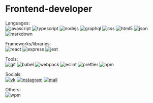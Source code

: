 # Frontend-developer
Languages:  
![javascript](https://img.shields.io/badge/-JavaScript-%23f6e01b?logo=javascript&logoColor=white)
![typescript](https://img.shields.io/badge/-TypeScript-%233279c9?logo=typescript&logoColor=white)
![nodejs](https://img.shields.io/badge/-Node.js-%23026e00?logo=node.js&logoColor=white)
![graphql](https://img.shields.io/badge/-GraphQL-%23df0598?logo=graphql&logoColor=white)
![css](https://img.shields.io/badge/-CSS-%238e9f1f?logo=css&logoColor=white)
![html5](https://img.shields.io/badge/-HTML5-%23f16629?logo=html5&logoColor=white)
![json](https://img.shields.io/badge/-JSON-%234f4f4f?logo=json&logoColor=white)
![markdown](https://img.shields.io/badge/-Markdown-black?logo=markdown&logoColor=white)

Frameworks/libraries:  
![react](https://img.shields.io/badge/-React-%2361dafa)
![express](https://img.shields.io/badge/-Express-%23363636)
![jest](https://img.shields.io/badge/-Jest-%239b425d)

Tools:  
![git](https://img.shields.io/badge/-Git-black)
![babel](https://img.shields.io/badge/-Babel-%23fbde3b)
![webpack](https://img.shields.io/badge/-Webpack-%232071b3)
![eslint](https://img.shields.io/badge/-ESLint-%234c32c3)
![prettier](https://img.shields.io/badge/-Prettier-black)
![npm](https://img.shields.io/badge/-NPM-%23ca3838)

Socials:  
[![vk](https://img.shields.io/badge/-ykundin-blue?logo=vk&logoColor=white)](https://vk.com/ykundin)
[![instagram](https://img.shields.io/badge/-y.kundin-%23db2f75?logo=instagram&logoColor=white)](https://www.instagram.com/y.kundin/)
[![mail](https://img.shields.io/badge/-yury.kundin@yandex.ru-%23ffdb4d?logo=mail.ru&logoColor=white)](mailto:yury.kundin@yandex.ru)

Others:  
![wpm](https://img.shields.io/badge/60%20wpm-typing%20speed-green) 
